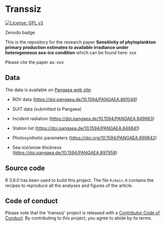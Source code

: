 # Transsiz

[![License: GPL v3](https://img.shields.io/badge/License-GPLv3-blue.svg)](https://www.gnu.org/licenses/gpl-3.0)

Zenodo badge

This is the repository for the research paper **Sensitivity of phytoplankton primary production estimates to available irradiance under heterogeneous sea-ice condition** which can be found here: xxx

Please cite the paper as: xxx

## Data

The data is available on [Pangaea web site](https://www.pangaea.de/):

- ROV data (https://doi.pangaea.de/10.1594/PANGAEA.861048)

- SUIT data (submitted to Pangaea)

- Incident radiation (https://doi.pangaea.de/10.1594/PANGAEA.849663)

- Station list (https://doi.pangaea.de/10.1594/PANGAEA.848841)

- Photosynthetic parameters (https://doi.org/10.1594/PANGAEA.899842)

- Sea-ice/snow thickness (https://doi.pangaea.de/10.1594/PANGAEA.897958)

## Source code

R 3.6.0 has been used to build this project. The file `R/main.R` contains the recipes to reproduce all the analyses and figures of the article.

## Code of conduct

Please note that the 'transsiz' project is released with a [Contributor Code of Conduct](CODE_OF_CONDUCT.md). By contributing to this project, you agree to abide by its terms.